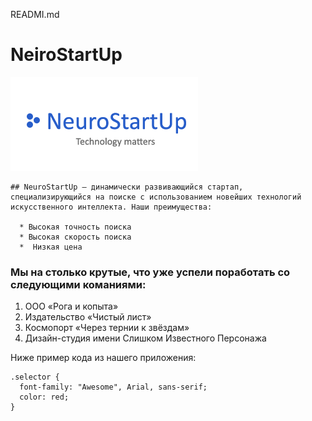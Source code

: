  READMI.md
  # NeiroStartUp

  ![логотип](./logo.png)

    ## NeuroStartUp — динамически развивающийся стартап, специализирующийся на поиске с использованием новейших технологий искусственного интеллекта. Наши преимущества:

      * Высокая точность поиска
      * Высокая скорость поиска
      *  Низкая цена

### Мы на столько крутые, что уже успели поработать со следующими команиями:

  1. ООО «Рога и копыта»
  2. Издательство «Чиcтый лист»
  3. Космопорт «Через тернии к звёздам»
  4. Дизайн-студия имени Слишком Известного Персонажа

Ниже пример кода из нашего приложения:

```
.selector {
  font-family: "Awesome", Arial, sans-serif;
  color: red;
}
```